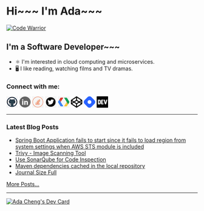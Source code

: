 # Hi~~~ I'm Ada~~~

[![Code Warrior](https://www.codewars.com/users/adafycheng/badges/micro)](https://www.codewars.com/users/adafycheng)

## I'm a Software Developer~~~
+ ⚛️ I'm interested in cloud computing and microservices.
+ 🖥️ I like reading, watching films and TV dramas.


### Connect with me:
[![GitHub](images/github.png)](https://github.com/adafycheng)
[![LinkedIn](images/linkedin.png)](https://linkedin.com/in/adafycheng)
[![Stackoverflow](images/stackoverflow.png)](https://stackoverflow.com/story/adafycheng)
[![Twitter](images/twitter.png)](https://twitter.com/adafycheng)
[![Google Developer](images/gdev.png)](https://g.dev/adafycheng)
[![CodePen](images/codepen.png)](https://codepen.io/adafycheng)
[![HashNode](images/hashnode.png)](https://hashnode.com/@adafycheng)
[![dev.to](images/dev-black.png)](https://dev.to/adafycheng)

---

### Latest Blog Posts
<!-- BLOG-POST-LIST:START -->
- [Spring Boot Application fails to start since it fails to load region from system settings when AWS STS module is included](https://blog.adafycheng.dev/spring-boot-application-fails-to-start-since-it-fails-to-load-region-from-system-settings-when-aws-sts-module-is-included)
- [Trivy - Image Scanning Tool](https://blog.adafycheng.dev/trivy-image-scanning-tool)
- [Use SonarQube for Code Inspection](https://blog.adafycheng.dev/use-sonarqube-for-code-inspection)
- [Maven dependencies cached in the local repository](https://blog.adafycheng.dev/maven-dependencies-cached-in-the-local-repository)
- [Journal Size Full](https://blog.adafycheng.dev/journal-size-full)
<!-- BLOG-POST-LIST:END -->
[More Posts...](https://blog.adafycheng.dev)

---

<a href="https://app.daily.dev/adafycheng"><img src="https://api.daily.dev/devcards/07dbaffb99824d8aa855bd31df8207f2.png?r=btq" width="400" alt="Ada Cheng's Dev Card"/></a>
